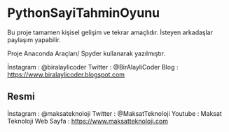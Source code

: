 # PythonSayiTahminOyunu
Bu proje tamamen kişisel gelişim ve tekrar amaçlıdır. İsteyen arkadaşlar paylaşım yapabilir.

Proje Anaconda Araçları/ Spyder kullanarak yazılmıştır.

İnstagram : @biralaylicoder
Twitter : @BirAlayliCoder
Blog : https://www.biralaylicoder.blogspot.com

Resmi
--------------
İnstagram : @maksateknoloji
Twitter : @MaksatTeknoloji
Youtube : Maksat Teknoloji
Web Sayfa : https://www.maksatteknoloji.com



